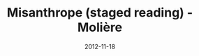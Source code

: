 ---
layout: production
title: Misanthrope (staged reading) - Molière
date: 2012-11-18
dates_string: November 18, 2012
location: Titzal Café, Chicago
synopsis: Before there was political correctness, there was Alceste, whose blunt truthfulness embarrasses his friends and makes him tremendously unpopular within respectable society.  But there is the honest woman Eliante who pins for him, and Célimène who lusts after him, which leads to quirky flirtations, ripping heartbreaks, and a comedic exile.

production:
- name: Adrian Balbontin
  title: Director

cast:
- actor: Jared McDaris
  role: Alceste
- actor: Ryan Czerwonko
  role: Oronte
- actor: Veronica Blaire
  role: Basque
- actor: Abby Smith
  role: Celimine
- actor: Brandon Jeromy
  role: Acaste
- actor: Eliza Shin
  role: Arsinoe
- actor: Elyse Edelman
  role: Eliante
- actor: George Christophert
  role: Clitandre
- actor: Jacob Louis Grubb
  role: Philinte
- actor: Jeff Kurysz
  role: DuBois

  images:
  - url: /assets/images/Hell_stagedreading_Oct8_2016_Accidental_Shakespeare.jpg
  - url: /assets/images/IMG_3108.jpg
  - url: /assets/images/IMG_3148.jpg
  - url: /assets/images/IMG_3121.jpg
---